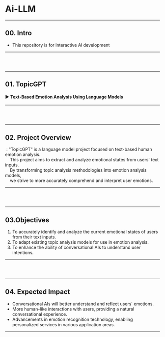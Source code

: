 # Ai-LLM
---
## 00. Intro
- This repository is for Interactive AI development
---
<br>
<br>

---
## 01. TopicGPT
#### ▶ Text-Based Emotion Analysis Using Language Models
---
<br>
<br>

---
## 02. Project Overview 
&nbsp;: "TopicGPT" is a language model project focused on text-based human emotion analysis.<br>
&nbsp;&nbsp;&nbsp; This project aims to extract and analyze emotional states from users' text inputs. <br> 
&nbsp;&nbsp;&nbsp; By transforming topic analysis methodologies into emotion analysis models,<br>
&nbsp;&nbsp;&nbsp; we strive to more accurately comprehend and interpret user emotions.

---
<br>
<br>

---
## 03.Objectives
1. To accurately identify and analyze the current emotional states of users from their text inputs.
2. To adapt existing topic analysis models for use in emotion analysis.
3. To enhance the ability of conversational AIs to understand user intentions.
---
<br>
<br>

---
## 04. Expected Impact
- Conversational AIs will better understand and reflect users' emotions.
- More human-like interactions with users, providing a natural conversational experience.
- Advancements in emotion recognition technology, enabling personalized services in various application areas.
---

